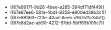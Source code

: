 - ((67e8917f-9d26-4bee-a285-394df71df449))
- ((67e87ee6-581a-4bd1-9358-e800ed39b3c1))
- ((67e89363-723e-40ad-8ee5-df67511c3dbf))
- ((67e8d2ae-ab90-4212-97dd-5bff69b105c7))